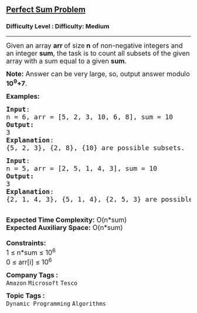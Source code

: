 <h2><a href="https://www.geeksforgeeks.org/problems/perfect-sum-problem5633/1?utm_source=youtube&utm_medium=collab_striver_ytdescription&utm_campaign=perfect-sum-problem">Perfect Sum Problem</a></h2><h3>Difficulty Level : Difficulty: Medium</h3><hr><div class="problems_problem_content__Xm_eO" bis_skin_checked="1"><p><span style="font-size: 18px;">Given an array <strong>arr </strong>of size<strong> n</strong>&nbsp;of non-negative integers and an integer <strong>sum</strong>, the task is to count&nbsp;all subsets of the given array with a sum equal to a given <strong>sum</strong>.</span></p>
<p><span style="font-size: 18px;"><strong>Note:</strong> Answer can be very large, so, output answer modulo <strong>10<sup>9</sup>+7</strong>.</span></p>
<p><span style="font-size: 18px;"><strong>Examples:</strong></span></p>
<pre><span style="font-size: 18px;"><strong>Input</strong>: <br>n = 6, arr = [5, 2, 3, 10, 6, 8], sum = 10
<strong>Output:</strong> <br>3</span>
<span style="font-size: 18px;"><strong>Explanation</strong>: <br>{5, 2, 3}, {2, 8}, {10} are possible subsets.</span></pre>
<pre><span style="font-size: 18px;"><strong>Input</strong>: <br>n = 5, arr = [2, 5, 1, 4, 3], sum = 10
<strong>Output:</strong> <br>3</span>
<span style="font-size: 18px;"><strong>Explanation</strong>: <br>{2, 1, 4, 3}, {5, 1, 4}, {2, 5, 3} are possible subsets.</span></pre>
<div bis_skin_checked="1"><span style="font-size: 18px;"><strong><br>Expected Time Complexity:</strong> O(n*sum)<br><strong>Expected Auxiliary Space:</strong> O(n*sum)<br><strong><br>Constraints:</strong><br>1 ≤ n*sum ≤ 10<sup>6</sup></span></div>
<div bis_skin_checked="1"><span style="font-size: 18px;">0 ≤ arr[i] ≤&nbsp;10<sup>6</sup></span></div></div><p><span style=font-size:18px><strong>Company Tags : </strong><br><code>Amazon</code>&nbsp;<code>Microsoft</code>&nbsp;<code>Tesco</code>&nbsp;<br><p><span style=font-size:18px><strong>Topic Tags : </strong><br><code>Dynamic Programming</code>&nbsp;<code>Algorithms</code>&nbsp;